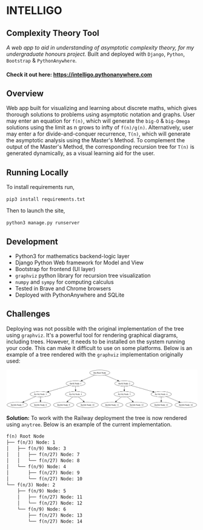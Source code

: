 # INTELLIGO

## Complexity Theory Tool 
_A web app to aid in understanding of asymptotic complexity theory, for my undergraduate honours project._
Built and deployed with `Django`, `Python`, `Bootstrap` \& `PythonAnywhere`.

#### Check it out here: https://intelligo.pythonanywhere.com

## Overview
Web app built for visualizing and learning about discrete maths, which gives thorough solutions to problems using asymptotic notation and graphs.
User may enter an equation for `f(n)`, which will generate the `big-O` & `big-Omega` solutions using the limit as n grows to infty of `f(n)/g(n)`.
Alternatively, user may enter a for divide-and-conquer recurrence, `T(n)`, which will generate the asymptotic analysis using the Master's Method.
To complement the output of the Master's Method, the corresponding recursion tree for `T(n)` is generated dynamically, as a visual learning aid for the user.

## Running Locally

To install requirements run, 

`pip3 install requirements.txt`

Then to launch the site,

`python3 manage.py runserver`

## Development

- Python3 for mathematics backend-logic layer
- Django Python Web framework for Model and View
- Bootstrap for frontend (UI layer)
- `graphviz` python library for recursion tree visualization
- `numpy` and `sympy` for computing calculus
- Tested in Brave and Chrome browsers
- Deployed with PythonAnywhere and SQLite

## Challenges
Deploying was not possible with the original implementation of the tree using `graphviz`. It's a powerful tool for rendering graphical diagrams, including trees. However, it needs to be installed on the system running your code. This can make it difficult to use on some platforms. Below is an example of a tree rendered with the `graphviz` implementation originally used:

![Example of graphviz implementation](./readme_ref/graphviz_tree.png)

**Solution:** To work with the Railway deployment the tree is now rendered using `anytree`. Below is an example of the current implementation.

```plaintext
f(n) Root Node
├── f(n/3) Node: 1
│   ├── f(n/9) Node: 3
│   │   ├── f(n/27) Node: 7
│   │   └── f(n/27) Node: 8
│   └── f(n/9) Node: 4
│       ├── f(n/27) Node: 9
│       └── f(n/27) Node: 10
└── f(n/3) Node: 2
    ├── f(n/9) Node: 5
    │   ├── f(n/27) Node: 11
    │   └── f(n/27) Node: 12
    └── f(n/9) Node: 6
        ├── f(n/27) Node: 13
        └── f(n/27) Node: 14
```

